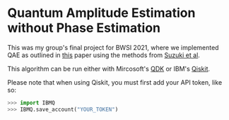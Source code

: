 # Quantum Amplitude Estimation without Phase Estimation

This was my group's final project for BWSI 2021, where we implemented QAE as outlined in [this](https://arxiv.org/abs/2008.02102) paper using the methods from [Suzuki et al](https://link.springer.com/article/10.1007%2Fs11128-019-2565-2).

This algorithm can be run either with Mircosoft's [QDK](https://docs.microsoft.com/en-us/azure/quantum/user-guide/) or IBM's [Qiskit](https://qiskit.org/).

Please note that when using Qiskit, you must first add your API token, like so:
```python
>>> import IBMQ
>>> IBMQ.save_account("YOUR_TOKEN")
```